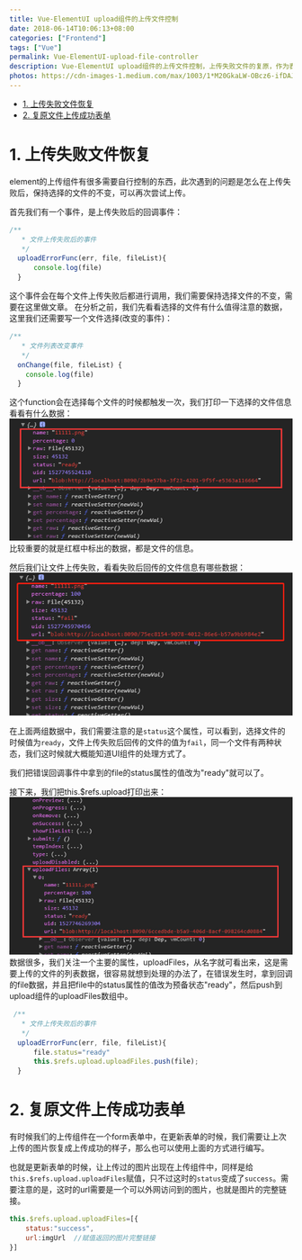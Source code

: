```yaml
---
title: Vue-ElementUI upload组件的上传文件控制
date: 2018-06-14T10:06:13+08:00
categories: ["Frontend"]
tags: ["Vue"]
permalink: Vue-ElementUI-upload-file-controller
description: Vue-ElementUI upload组件的上传文件控制，上传失败文件的复原，作为表单时的填充
photos: https://cdn-images-1.medium.com/max/1003/1*M20GkaLW-OBcz6-ifDAJEg.png
---
```

<!-- TOC -->

- [1. 上传失败文件恢复](#1-%E4%B8%8A%E4%BC%A0%E5%A4%B1%E8%B4%A5%E6%96%87%E4%BB%B6%E6%81%A2%E5%A4%8D)
- [2. 复原文件上传成功表单](#2-%E5%A4%8D%E5%8E%9F%E6%96%87%E4%BB%B6%E4%B8%8A%E4%BC%A0%E6%88%90%E5%8A%9F%E8%A1%A8%E5%8D%95)

<!-- /TOC -->
# 1. 上传失败文件恢复
element的上传组件有很多需要自行控制的东西，此次遇到的问题是怎么在上传失败后，保持选择的文件的不变，可以再次尝试上传。

首先我们有一个事件，是上传失败后的回调事件：
```javascript
/**
   * 文件上传失败后的事件
   */
  uploadErrorFunc(err, file, fileList){
      console.log(file)
  }
```
<!--more-->
这个事件会在每个文件上传失败后都进行调用，我们需要保持选择文件的不变，需要在这里做文章。
在分析之前，我们先看看选择的文件有什么值得注意的数据，这里我们还需要写一个文件选择(改变的事件)：
```javascript
/**
   * 文件列表改变事件
   */
  onChange(file, fileList) {
    console.log(file)
  }
```
这个function会在选择每个文件的时候都触发一次，我们打印一下选择的文件信息看看有什么数据：
![](/image/Frontend/2018-6-14-1.jpg)
比较重要的就是红框中标出的数据，都是文件的信息。

然后我们让文件上传失败，看看失败后回传的文件信息有哪些数据：
![](/image/Frontend/2018-6-14-2.jpg)

在上面两组数据中，我们需要注意的是`status`这个属性，可以看到，选择文件的时候值为`ready`，文件上传失败后回传的文件的值为`fail`，同一个文件有两种状态，我们这时候就大概能知道UI组件的处理方式了。

我们把错误回调事件中拿到的file的status属性的值改为"ready"就可以了。

接下来，我们把this.$refs.upload打印出来：
![](/image/Frontend/2018-6-14-3.jpg)
数据很多，我们关注一个主要的属性，uploadFiles，从名字就可看出来，这是需要上传的文件的列表数据，很容易就想到处理的办法了，在错误发生时，拿到回调的file数据，并且把file中的status属性的值改为预备状态"ready"，然后push到upload组件的uploadFiles数组中。
```javascript
 /**
   * 文件上传失败后的事件
   */
  uploadErrorFunc(err, file, fileList){
      file.status="ready"
      this.$refs.upload.uploadFiles.push(file);
  }
```


# 2. 复原文件上传成功表单
有时候我们的上传组件在一个form表单中，在更新表单的时候，我们需要让上次上传的图片恢复成上传成功的样子，那么也可以使用上面的方式进行编写。

也就是更新表单的时候，让上传过的图片出现在上传组件中，同样是给`this.$refs.upload.uploadFiles`赋值，只不过这时的`status`变成了`success`。需要注意的是，这时的url需要是一个可以外网访问到的图片，也就是图片的完整链接。
```javascript
this.$refs.upload.uploadFiles=[{
    status:"success",
    url:imgUrl  //赋值返回的图片完整链接
}]
```
